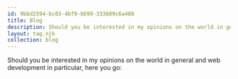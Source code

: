 ```yaml
---
id: 9bbd2594-bc03-4bf9-b699-333689c6a480
title: Blog
description: Should you be interested in my opinions on the world in general and web development in particular, this blog is for you.
layout: tag.njk
collection: blog
---
```


Should you be interested in my opinions on the world in general and web development in particular, here you go:
